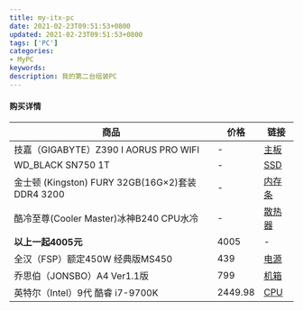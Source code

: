 ```yaml
---
title: my-itx-pc
date: 2021-02-23T09:51:53+0800
updated: 2021-02-23T09:51:53+0800
tags: ['PC']
categories:
- MyPC
keywords:
description: 我的第二台组装PC
---
```


#### 购买详情

|商品|价格|链接|
|-|-|-|
|技嘉（GIGABYTE）Z390 I AORUS PRO WIFI|-|[主板](https://item.jd.com/100000668170.html)|
|WD_BLACK SN750 1T|-|[SSD](https://item.jd.com/100002206075.html)|
|金士顿 (Kingston) FURY 32GB(16G×2)套装DDR4 3200|-|[内存条](https://item.jd.com/100007628368.html)|
|酷冷至尊(Cooler Master)冰神B240 CPU水冷|-|[散热器](https://item.jd.com/4567820.html)|
|**以上一起4005元**|4005|-|
|全汉（FSP）额定450W 经典版MS450|439|[电源](https://item.jd.com/6060172.html)|
|乔思伯（JONSBO）A4 Ver1.1版|799|[机箱](https://item.jd.com/100007000176.html)|
|英特尔（Intel）9代 酷睿 i7-9700K|2449.98|[CPU](https://item.jd.com/100000634417.html)|
